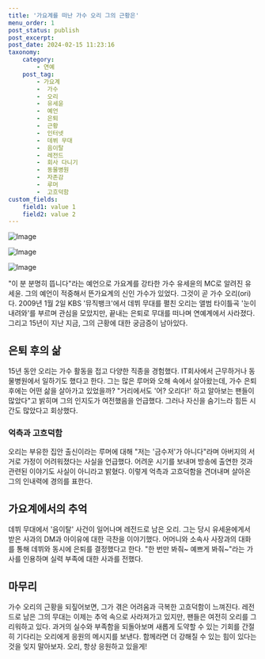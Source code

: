 ```yaml
---
title: '가요계를 떠난 가수 오리 그의 근황은'
menu_order: 1
post_status: publish
post_excerpt: 
post_date: 2024-02-15 11:23:16
taxonomy:
    category:
        - 연예
    post_tag:
        - 가요계
        -  가수
        -  오리
        -  유세윤
        -  예언
        -  은퇴
        -  근황
        -  인터넷
        -  데뷔 무대
        -  음이탈
        -  레전드
        -  회사 다니기
        -  동물병원
        -  자존감
        -  루머
        -  고흐덕함
custom_fields:
    field1: value 1
    field2: value 2
---
```


![Image](https://ssl.pstatic.net/mimgnews/image/076/2024/02/14/2024021501000946600129693_20240214214404935.jpg?type=w540)

![Image](https://mimgnews.pstatic.net/image/076/2024/02/14/2024021501000946600129692_20240214214404976.jpg?type=w540)

![Image](https://ssl.pstatic.net/mimgnews/image/076/2024/02/14/2024021501000946600129691_20240214214404980.jpg?type=w540)

"이 분 분명히 뜹니다"라는 예언으로 가요계를 강타한 가수 유세윤의 MC로 알려진 유세윤. 그의 예언이 적중해서 뜬가요계의 신인 가수가 있었다. 그것이 곧 가수 오리(ori)다. 2009년 1월 2일 KBS '뮤직뱅크'에서 데뷔 무대를 펼친 오리는 앨범 타이틀곡 '눈이 내려와'를 부르며 관심을 모았지만, 끝내는 은퇴로 무대를 떠나며 연예계에서 사라졌다. 그리고 15년이 지난 지금, 그의 근황에 대한 궁금증이 남아있다.
## 은퇴 후의 삶
15년 동안 오리는 가수 활동을 접고 다양한 직종을 경험했다. IT회사에서 근무하거나 동물병원에서 일하기도 했다고 한다. 그는 많은 루머와 오해 속에서 살아왔는데, 가수 은퇴 후에는 어떤 삶을 살아가고 있었을까? "거리에서도 '어? 오리다!' 하고 알아보는 팬들이 많았다"고 밝히며 그의 인지도가 여전했음을 언급했다. 그러나 자신을 숨기느라 힘든 시간도 많았다고 회상했다.
### 억측과 고흐덕함
오리는 부유한 집안 출신이라는 루머에 대해 "저는 '금수저'가 아니다"라며 아버지의 서거로 가정이 어려워졌다는 사실을 언급했다. 어려운 시기를 보내며 방송에 출연한 것과 관련된 이야기도 사실이 아니라고 밝혔다. 이렇게 억측과 고흐덕함을 견뎌내며 살아온 그의 인내력에 경의를 표한다.
## 가요계에서의 추억
데뷔 무대에서 '음이탈' 사건이 일어나며 레전드로 남은 오리. 그는 당시 유세윤에게서 받은 사과의 DM과 아이유에 대한 극찬을 이야기했다. 어머니와 소속사 사장과의 대화를 통해 데뷔와 동시에 은퇴를 결정했다고 한다. "한 번만 봐줘~ 예쁘게 봐줘~"라는 가사를 인용하며 실력 부족에 대한 사과를 전했다.
## 마무리
가수 오리의 근황을 되짚어보면, 그가 겪은 어려움과 극복한 고흐덕함이 느껴진다. 레전드로 남은 그의 무대는 이제는 추억 속으로 사라져가고 있지만, 팬들은 여전히 오리를 그리워하고 있다. 과거의 실수와 부족함을 되돌아보며 새롭게 도약할 수 있는 기회를 간절히 기다리는 오리에게 응원의 메시지를 보낸다. 함께라면 더 강해질 수 있는 힘이 있다는 것을 잊지 말아보자. 오리, 항상 응원하고 있을게!
